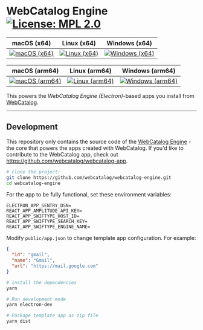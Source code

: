 # WebCatalog Engine [![License: MPL 2.0](https://img.shields.io/badge/License-MPL%202.0-brightgreen.svg)](LICENSE)

|macOS (x64)|Linux (x64)|Windows (x64)|
|---|---|---|
|[![macOS (x64)](https://github.com/webcatalog/webcatalog-engine/workflows/macOS%20(x64)/badge.svg)](https://github.com/webcatalog/webcatalog-engine/actions?query=workflow%3A%22macOS+%28x64%29%22)|[![Linux (x64)](https://github.com/webcatalog/webcatalog-engine/workflows/Linux%20(x64)/badge.svg)](https://github.com/webcatalog/webcatalog-engine/actions?query=workflow%3A%22Linux+%28x64%29%22)|[![Windows (x64)](https://github.com/webcatalog/webcatalog-engine/workflows/Windows%20(x64)/badge.svg)](https://github.com/webcatalog/webcatalog-engine/actions?query=workflow%3A%22Windows+%28x64%29%22)|

|macOS (arm64)|Linux (arm64)|Windows (arm64)|
|---|---|---|
|[![macOS (arm64)](https://github.com/webcatalog/webcatalog-engine/workflows/macOS%20(arm64)/badge.svg)](https://github.com/webcatalog/webcatalog-engine/actions?query=workflow%3A%22macOS+%28arm64%29%22)|[![Linux (arm64)](https://github.com/webcatalog/webcatalog-engine/workflows/Linux%20(arm64)/badge.svg)](https://github.com/webcatalog/webcatalog-engine/actions?query=workflow%3A%22Linux+%28arm64%29%22)|[![Windows (arm64)](https://github.com/webcatalog/webcatalog-engine/workflows/Windows%20(arm64)/badge.svg)](https://github.com/webcatalog/webcatalog-engine/actions?query=workflow%3A%22Windows+%28arm64%29%22)|


This powers the *WebCatalog Engine (Electron)*-based apps you install from [WebCatalog](https://webcatalog.app).

---

## Development
This repository only contains the source code of the [WebCatalog Engine](https://help.webcatalog.app/article/23-what-is-webcatalog-engine) - the core that powers the apps created with WebCatalog. If you'd like to contribute to the WebCatalog app, check out <https://github.com/webcatalog/webcatalog-app>.

```bash
# clone the project:
git clone https://github.com/webcatalog/webcatalog-engine.git
cd webcatalog-engine
```

For the app to be fully functional, set these environment variables:
```
ELECTRON_APP_SENTRY_DSN=
REACT_APP_AMPLITUDE_API_KEY=
REACT_APP_SWIFTYPE_HOST_ID=
REACT_APP_SWIFTYPE_SEARCH_KEY=
REACT_APP_SWIFTYPE_ENGINE_NAME=
```

Modify `public/app.json` to change template app configuration. For example:
```json
{
  "id": "gmail",
  "name": "Gmail",
  "url": "https://mail.google.com"
}
```

```bash
# install the dependencies
yarn

# Run development mode
yarn electron-dev

# Package template app as zip file
yarn dist
```
